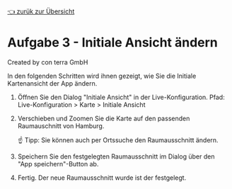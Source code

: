 [:point_left: zurük zur Übersicht](README.md)

Aufgabe 3 - Initiale Ansicht ändern
======================================================

Created by con terra GmbH

In den folgenden Schritten wird ihnen gezeigt, wie Sie die Initiale Kartenansicht der App ändern.

1.  Öffnen Sie den Dialog "Initiale Ansicht" in der Live-Konfiguration.
    Pfad: Live-Konfiguration \> Karte \> Initiale Ansicht
2.  Verschieben und Zoomen Sie die Karte auf den passenden Raumauschnitt von Hamburg.

    :point_up: Tipp:
    Sie können auch per Ortssuche den Raumausschnitt ändern.

3.  Speichern Sie den festgelegten Raumausschnitt im Dialog über den "App speichern"-Button ab.
4.  Fertig. Der neue Raumausschnitt wurde ist der festgelegt.

